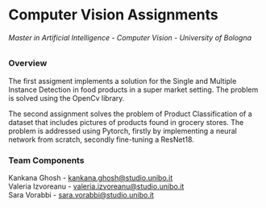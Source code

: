 # Computer Vision Assignments
###### Master in Artificial Intelligence - Computer Vision - University of Bologna

### Overview
The first assigment implements a solution for the Single and Multiple Instance Detection in food products in a super market setting. The problem is solved using the OpenCv library.

The second assignment solves the problem of Product Classification of a dataset that includes pictures of products found in grocery stores. The problem is addressed using Pytorch, firstly by implementing a neural network from scratch, secondly fine-tuning a ResNet18.

### Team Components
Kankana Ghosh - kankana.ghosh@studio.unibo.it \
Valeria Izvoreanu - valeria.izvoreanu@studio.unibo.it \
Sara Vorabbi - sara.vorabbi@studio.unibo.it
